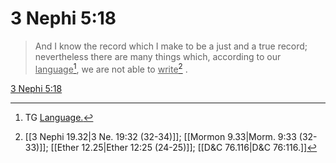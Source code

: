 # 3 Nephi 5:18

> And I know the record which I make to be a just and a true record; nevertheless there are many things which, according to our <u>language</u>[^a], we are not able to <u>write</u>[^b] .

[3 Nephi 5:18](https://www.churchofjesuschrist.org/study/scriptures/bofm/3-ne/5?lang=eng&id=p18#p18)


[^a]: TG [Language.](https://www.churchofjesuschrist.org/study/scriptures/tg/language?lang=eng)
[^b]: [[3 Nephi 19.32|3 Ne. 19:32 (32-34)]]; [[Mormon 9.33|Morm. 9:33 (32-33)]]; [[Ether 12.25|Ether 12:25 (24-25)]]; [[D&C 76.116|D&C 76:116.]]
